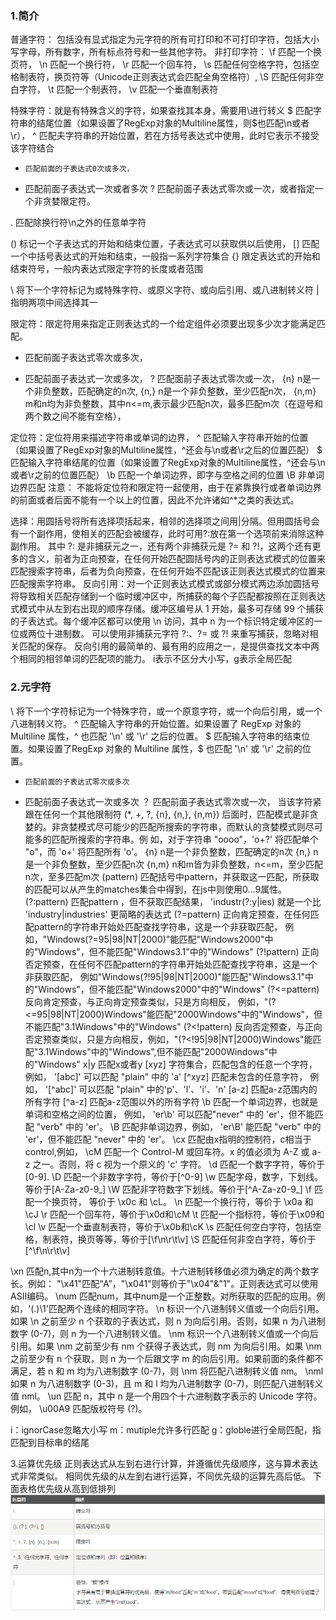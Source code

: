 ### 1.简介
普通字符： 包括没有显式指定为元字符的所有可打印和不可打印字符，包括大小写字母，所有数字，所有标点符号和一些其他字符。
非打印字符： \f     匹配一个换页符，
                     \n    匹配一个换行符，
                     \r     匹配一个回车符，
                     \s     匹配任何空格字符，包括空格制表符，换页符等（Unicode正则表达式会匹配全角空格符）,
                     \S    匹配任何非空白字符，
                     \t     匹配一个制表符，
                     \v    匹配一个垂直制表符

特殊字符：就是有特殊含义的字符，如果查找其本身，需要用\进行转义
$    匹配字符串的结尾位置（如果设置了RegExp对象的Multiline属性，则$也匹配\n或者\r），
^    匹配夫字符串的开始位置，若在方括号表达式中使用，此时它表示不接受该字符结合

*     匹配前面的子表达式0次或多次，
+    匹配前面子表达式一次或者多次
?     匹配前面子表达式零次或一次，或者指定一个非贪婪限定符。

.    匹配除换行符\n之外的任意单字符

()    标记一个子表达式的开始和结束位置，子表达式可以获取供以后使用，
[]    匹配一个中括号表达式的开始和结束，一般指一系列字符集合
{}    限定表达式的开始和结束符号，一般内表达式限定字符的长度或者范围

\     将下一个字符标记为或特殊字符、或原义字符、或向后引用、或八进制转义符
|    指明两项中间选择其一

限定符：限定符用来指定正则表达式的一个给定组件必须要出现多少次才能满足匹配。
*   匹配前面子表达式零次或多次，
+    匹配前面子表达式一次或多次，
?    匹配面前子表达式零次或一次，
{n}    n是一个非负整数，匹配确定的n次,
{n,}    n是一个非负整数，至少匹配n次，
{n,m}    m和n均为非负整数，其中n<=m,表示最少匹配n次，最多匹配m次（在逗号和两个数之间不能有空格），

定位符：定位符用来描述字符串或单词的边界，
^    匹配输入字符串开始的位置（如果设置了RegExp对象的Multiline属性，^还会与\n或者\r之后的位置匹配）
$    匹配输入字符串结尾的位置（如果设置了RegExp对象的Multiline属性，^还会与\n或者\r之前的位置匹配）
\b    匹配一个单词边界，即字与空格之间的位置
\B    非单词边界匹配
注意： 不能将定位符和限定符一起使用，由于在紧靠换行或者单词边界的前面或者后面不能有一个以上的位置，因此不允许诸如^*之类的表达式。

选择：用圆括号将所有选择项括起来，相邻的选择项之间用|分隔。但用圆括号会有一个副作用，使相关的匹配会被缓存，此时可用?:放在第一个选项前来消除这种副作用。
其中 ?: 是非捕获元之一，还有两个非捕获元是 ?= 和 ?!，这两个还有更多的含义，前者为正向预查，在任何开始匹配圆括号内的正则表达式模式的位置来匹配搜索字符串，后者为负向预查，在任何开始不匹配该正则表达式模式的位置来匹配搜索字符串。
反向引用：对一个正则表达式模式或部分模式两边添加圆括号将导致相关匹配存储到一个临时缓冲区中，所捕获的每个子匹配都按照在正则表达式模式中从左到右出现的顺序存储。缓冲区编号从 1 开始，最多可存储 99 个捕获的子表达式。每个缓冲区都可以使用 \n 访问，其中 n 为一个标识特定缓冲区的一位或两位十进制数。
可以使用非捕获元字符 ?:、?= 或 ?! 来重写捕获，忽略对相关匹配的保存。
反向引用的最简单的、最有用的应用之一，是提供查找文本中两个相同的相邻单词的匹配项的能力。
i表示不区分大小写，g表示全局匹配

### 2.元字符
\    将下一个字符标记为一个特殊字符，或一个原意字符，或一个向后引用，或一个八进制转义符。
^      匹配输入字符串的开始位置。如果设置了 RegExp 对象的 Multiline 属性，^ 也匹配 '\n' 或 '\r' 之后的位置。
$     匹配输入字符串的结束位置。如果设置了RegExp 对象的 Multiline 属性，$ 也匹配 '\n' 或 '\r' 之前的位置。
*     匹配前面的子表达式零次或多次
+    匹配前面子表达式一次或多次
？    匹配前面子表达式零次或一次， 当该字符紧跟在任何一个其他限制符 (*, +, ?, {n}, {n,}, {n,m}) 后面时，匹配模式是非贪婪的。非贪婪模式尽可能少的匹配所搜索的字符串，而默认的贪婪模式则尽可能多的匹配所搜索的字符串。例            如，对于字符串 "oooo"，'o+?' 将匹配单个 "o"，而 'o+' 将匹配所有 'o'。
{n}    n是一个非负整数，匹配确定的n次
{n,}    n是一个非负整数，至少匹配n次
{n,m}    n和m皆为非负整数，n<=m，至少匹配n次，至多匹配m次
(pattern)    匹配括号中pattern，并获取这一匹配，所获取的匹配可以从产生的matches集合中得到，在js中则使用$0...$9属性。
(?:pattern)    匹配pattern ，但不获取匹配结果，  'industr(?:y|ies) 就是一个比 'industry|industries' 更简略的表达式
(?=pattern)    正向肯定预查，在任何匹配pattern的字符串开始处匹配查找字符串，这是一个非获取匹配， 例如，"Windows(?=95|98|NT|2000)"能匹配"Windows2000"中的"Windows"，但不能匹配"Windows3.1"中的"Windows"
(?!pattern)     正向否定预查，在任何不匹配pattern的字符串开始处匹配查找字符串，这是一个非获取匹配， 例如"Windows(?!95|98|NT|2000)"能匹配"Windows3.1"中的"Windows"，但不能匹配"Windows2000"中的"Windows"
(?<=pattern) 反向肯定预查，与正向肯定预查类似，只是方向相反， 例如，"(?<=95|98|NT|2000)Windows"能匹配"2000Windows"中的"Windows"，但不能匹配"3.1Windows"中的"Windows"
(?<!pattern)  反向否定预查，与正向否定预查类似，只是方向相反，例如，"(?<!95|98|NT|2000)Windows"能匹配"3.1Windows"中的"Windows",但不能匹配"2000Windows"中的"Windows"
x|y    匹配x或者y
[xyz]    字符集合，匹配包含的任意一个字符， 例如， '[abc]' 可以匹配 "plain" 中的 'a'
[^xyz] 匹配未包含的任意字符， 例如， '[^abc]' 可以匹配 "plain" 中的'p'、'l'、'i'、'n'
[a-z]     匹配a-z范围内的所有字符
[^a-z]    匹配a-z范围以外的所有字符
\b    匹配一个单词边界，也就是单词和空格之间的位置， 例如， 'er\b' 可以匹配"never" 中的 'er'，但不能匹配 "verb" 中的 'er'。
\B    匹配非单词边界，例如， 'er\B' 能匹配 "verb" 中的 'er'，但不能匹配 "never" 中的 'er'。
\cx  匹配由x指明的控制符，c相当于control,例如， \cM 匹配一个 Control-M 或回车符。x 的值必须为 A-Z 或 a-z 之一。否则，将 c 视为一个原义的 'c' 字符。
\d    匹配一个数字字符，等价于[0-9].
\D    匹配一个非数字字符，等价于[^0-9]
\w    匹配字母，数字，下划线。等价于[A-Za-z0-9_]
\W    匹配非字符数字下划线。等价于[^A-Za-z0-9_]
\f    匹配一个换页符， 等价于 \x0c 和 \cL。
\n    匹配一个换行符，等价于 \x0a 和 \cJ
\r    匹配一个回车符，等价于\x0d和\cM
\t    匹配一个指标符，等价于\x09和\cl
\v    匹配一个垂直制表符，等价于\x0b和\cK
\s    匹配任何空白字符，包括空格，制表符，换页等等，等价于[\f\n\r\t\v]
\S    匹配任何非空白字符，等价于[^\f\n\r\t\v]


\xn    匹配n,其中n为一个十六进制转意值。十六进制转移值必须为确定的两个数字长。例如： "\x41"匹配“A”，"\x041"则等价于"\x04"&"1"。正则表达式可以使用ASII编码。
\num    匹配num，其中num是一个正整数。对所获取的匹配的应用。例如，'(.)\1'匹配两个连续的相同字符。
\n     标识一个八进制转义值或一个向后引用。如果 \n 之前至少 n 个获取的子表达式，则 n 为向后引用。否则，如果 n 为八进制数字 (0-7)，则 n 为一个八进制转义值。
\nm     标识一个八进制转义值或一个向后引用。如果 \nm 之前至少有 nm 个获得子表达式，则 nm 为向后引用。如果 \nm 之前至少有 n 个获取，则 n 为一个后跟文字 m 的向后引用。如果前面的条件都不满足，若 n 和 m 均为八进制数字 (0-7)，则 \nm 将匹配八进制转义值 nm。
\nml     如果 n 为八进制数字 (0-3)，且 m 和 l 均为八进制数字 (0-7)，则匹配八进制转义值 nml。
\un         匹配 n，其中 n 是一个用四个十六进制数字表示的 Unicode 字符。例如， \u00A9 匹配版权符号 (?)。

i：ignorCase忽略大小写
m：mutiple允许多行匹配
g：globle进行全局匹配，指匹配到目标串的结尾



3.运算优先级
正则表达式从左到右进行计算，并遵循优先级顺序，这与算术表达式非常类似。
相同优先级的从左到右进行运算，不同优先级的运算先高后低。
下面表格优先级从高到低排列
![优先级](./youxianji.png)
